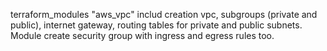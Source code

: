 terraform_modules
"aws_vpc" includ creation vpc, subgroups (private and public), internet gateway, routing tables for private and public subnets. Module create security group with ingress and egress rules too. 
